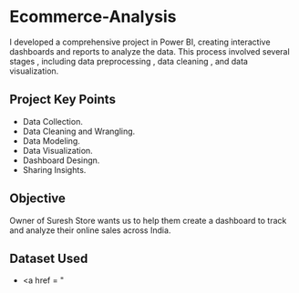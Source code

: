 # Ecommerce-Analysis
 I developed a comprehensive project in Power BI, creating interactive dashboards and reports to analyze the data. This process involved several stages , including data preprocessing , data cleaning , and data visualization.
## Project Key Points
- Data Collection.
- Data Cleaning and Wrangling.
- Data Modeling.
- Data Visualization.
- Dashboard Desingn.
- Sharing Insights.
## Objective
Owner of Suresh Store wants us to help them create a dashboard to track and analyze their online sales across India.
## Dataset Used
- <a href = "
